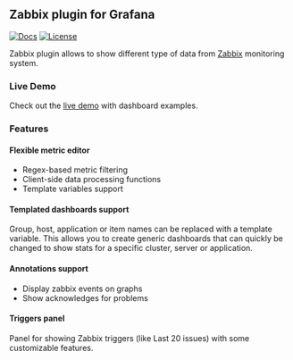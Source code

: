 ## Zabbix plugin for Grafana

[![Docs](https://img.shields.io/badge/docs-latest-red.svg?style=flat)](http://docs.grafana-zabbix.org)
[![License](https://img.shields.io/badge/license-Apache_2.0-lightgrey.svg?style=flat)](https://github.com/CodeTeam/grafana-zabbix/blob/master/LICENSE)

Zabbix plugin allows to show different type of data from [Zabbix](http://www.zabbix.com/) 
monitoring system.

### Live Demo

Check out the [live demo](http://play.grafana-zabbix.org/) with dashboard examples.

### Features

#### Flexible metric editor
 * Regex-based metric filtering
 * Client-side data processing functions
 * Template variables support

#### Templated dashboards support
Group, host, application or item names can be replaced with a template variable. This allows you to create generic dashboards that can quickly be changed to show stats for a specific cluster, server or application.

#### Annotations support
 * Display zabbix events on graphs
 * Show acknowledges for problems

#### Triggers panel
Panel for showing Zabbix triggers (like Last 20 issues) with some customizable features.

